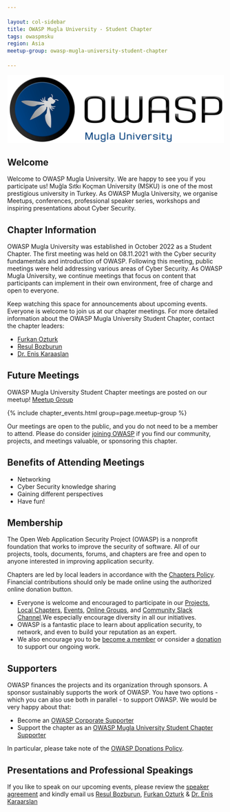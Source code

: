 ```yaml
---

layout: col-sidebar
title: OWASP Mugla University - Student Chapter
tags: owaspmsku
region: Asia
meetup-group: owasp-mugla-university-student-chapter

---
```


![OWASP Mugla University](assets/images/owasplogo-smallsize.png)

## Welcome
Welcome to OWASP Mugla University. We are happy to see you if you participate us!
Muğla Sıtkı Koçman University (MSKU) is one of the most prestigious university in Turkey. As OWASP Mugla University, we organise Meetups, conferences, professional speaker series, workshops and inspiring presentations about Cyber Security. 

## Chapter Information

OWASP Mugla University was established in October 2022 as a Student Chapter. The first meeting was held on 08.11.2021 with the Cyber security fundamentals and introduction of OWASP. Following this meeting, public meetings were held addressing various areas of Cyber Security. As OWASP Mugla University, we continue meetings that focus on content that participants can implement in their own environment, free of charge and open to everyone.

Keep watching this space for announcements about upcoming events. Everyone is welcome to join us at our chapter meetings. For more detailed information about the OWASP Mugla University Student Chapter, contact the chapter leaders: 

* [Furkan Ozturk](mailto:furkan.ozturk@owasp.org)
* [Resul Bozburun](mailto:resul.bozburun@owasp.org)
* [Dr. Enis Karaaslan](mailto:enis.karaaslan@owasp.org)

## Future Meetings 
OWASP Mugla University Student Chapter meetings are posted on our meetup!  [Meetup Group](https://www.meetup.com/owasp-mugla-university-student-chapter/)

{% include chapter_events.html group=page.meetup-group %}

Our meetings are open to the public, and you do not need to be a member to attend. Please do consider [joining OWASP](https://owasp.org/membership/) if you find our community, projects, and meetings valuable, or sponsoring this chapter.

## Benefits of Attending Meetings
+ Networking
+ Cyber Security knowledge sharing
+ Gaining different perspectives
+ Have fun!

## Membership
The Open Web Application Security Project (OWASP) is a nonprofit foundation that works to improve the security of software. All of our projects, tools, documents, forums, and chapters are free and open to anyone interested in improving application security. 

Chapters are led by local leaders in accordance with the [Chapters Policy](/www-policy/operational/chapters). Financial contributions should only be made online using the authorized online donation button. 

+ Everyone is welcome and encouraged to participate in our [Projects](/projects/), [Local Chapters](/chapters/), [Events](/events/), [Online Groups](https://groups.google.com/a/owasp.com/), and [Community Slack Channel](https://owasp.slack.com/).We especially encourage diversity in all our initiatives. 
+ OWASP is a fantastic place to learn about application security, to network, and even to build your reputation as an expert. 
+ We also encourage you to be [become a member](/membership/) or consider a [donation](/donate/) to support our ongoing work.

## Supporters

OWASP finances the projects and its organization through sponsors. A sponsor sustainably supports the work of OWASP.
You have two options - which you can also use both in parallel - to support OWASP. We would be very happy about that: 

* Become an [OWASP Corporate Supporter](https://owasp.org/supporters/)
* Support the chapter as an [OWASP Mugla University Student Chapter Supporter](https://owasp.org/donate/?reponame=www-chapter-mugla-university&title=OWASP+Mugla+University+-+Student+Chapter)

In particular, please take note of the [OWASP Donations Policy](https://owasp.org/www-policy/operational/donations).


## Presentations and Professional Speakings
If you like to speak on our upcoming events, please review the [speaker agreement](https://owasp.org/www-policy/legal/speaker-agreement) and kindly email us [Resul Bozburun](mailto://resul.bozburun@owasp.org), [Furkan Ozturk](mailto://furkan.ozturk@owasp.org) & [Dr. Enis Karaarslan](mailto://enis.karaarslan@mu.edu.tr)
